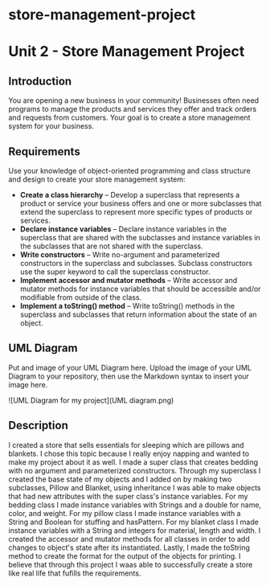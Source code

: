 # store-management-project

# Unit 2 - Store Management Project

## Introduction

You are opening a new business in your community! Businesses often need programs to manage the products and services they offer and track orders and requests from customers. Your goal is to create a store management system for your business.

## Requirements

Use your knowledge of object-oriented programming and class structure and design to create your store management system:
- **Create a class hierarchy** – Develop a superclass that represents a product or service your business offers and one or more subclasses that extend the superclass to represent more specific types of products or services.
- **Declare instance variables** – Declare instance variables in the superclass that are shared with the subclasses and instance variables in the subclasses that are not shared with the superclass.
- **Write constructors** – Write no-argument and parameterized constructors in the superclass and subclasses. Subclass constructors use the super keyword to call the superclass constructor.
- **Implement accessor and mutator methods** – Write accessor and mutator methods for instance variables that should be accessible and/or modifiable from outside of the class.
- **Implement a toString() method** – Write toString() methods in the superclass and subclasses that return information about the state of an object.

## UML Diagram

Put and image of your UML Diagram here. Upload the image of your UML Diagram to your repository, then use the Markdown syntax to insert your image here.

![UML Diagram for my project](UML diagram.png)

## Description

I created a store that sells essentials for sleeping which are pillows and blankets. I chose this topic because I really enjoy napping and wanted to make my project about it as well. I made a super class that creates bedding with no argument and parameterized constructors. Through my superclass I created the base state of my objects and I added on by making two subclasses, Pillow and Blanket, using inheritance I was able to make objects that had new attributes with the super class's instance variables. For my bedding class I made instance variables with Strings and a double for name, color, and weight. For my pillow class I made instance variables with a String and Boolean for stuffing and hasPattern. For my blanket class I made instance variables with a String and integers for material, length and width. I created the accessor and mutator methods for all classes in order to add changes to object's state after its instantiated. Lastly, I made the toString method to create the format for the output of the objects for printing. I believe that through this project I waas able to successfully create a store like real life that fufills the requirements.
